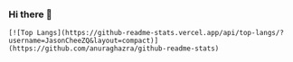 ### Hi there 👋

<!--
**JasonCheeZQ/JasonCheeZQ** is a ✨ _special_ ✨ repository because its `README.md` (this file) appears on your GitHub profile.

Here are some ideas to get you started:

- 🔭 I’m currently working on ...
- 🌱 I’m currently learning ...
- 👯 I’m looking to collaborate on ...
- 🤔 I’m looking for help with ...
- 💬 Ask me about ...
- 📫 How to reach me: ...
- 😄 Pronouns: ...
- ⚡ Fun fact: ...
-->




```
[![Top Langs](https://github-readme-stats.vercel.app/api/top-langs/?username=JasonCheeZQ&layout=compact)](https://github.com/anuraghazra/github-readme-stats)
```


